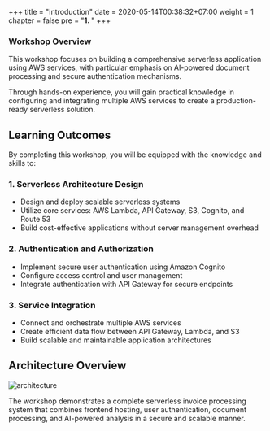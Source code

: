+++
title = "Introduction"
date = 2020-05-14T00:38:32+07:00
weight = 1
chapter = false
pre = "<b>1. </b>"
+++

### Workshop Overview

This workshop focuses on building a comprehensive serverless application using AWS services, with particular emphasis on AI-powered document processing and secure authentication mechanisms.

Through hands-on experience, you will gain practical knowledge in configuring and integrating multiple AWS services to create a production-ready serverless solution.

## Learning Outcomes

By completing this workshop, you will be equipped with the knowledge and skills to:

### 1. Serverless Architecture Design
- Design and deploy scalable serverless systems
- Utilize core services: AWS Lambda, API Gateway, S3, Cognito, and Route 53
- Build cost-effective applications without server management overhead

### 2. Authentication and Authorization
- Implement secure user authentication using Amazon Cognito
- Configure access control and user management
- Integrate authentication with API Gateway for secure endpoints

### 3. Service Integration
- Connect and orchestrate multiple AWS services
- Create efficient data flow between API Gateway, Lambda, and S3
- Build scalable and maintainable application architectures

## Architecture Overview

![architecture](/images/1/architecture.png?width=90pc)

The workshop demonstrates a complete serverless invoice processing system that combines frontend hosting, user authentication, document processing, and AI-powered analysis in a secure and scalable manner.
